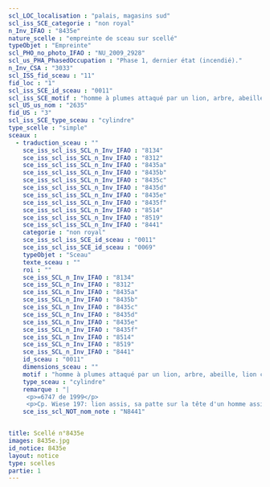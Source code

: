 ```yaml
---
scl_LOC_localisation : "palais, magasins sud"
scl_iss_SCE_categorie : "non royal"
n_Inv_IFAO : "8435e"
nature_scelle : "empreinte de sceau sur scellé"
typeObjet : "Empreinte"
scl_PHO_no_photo_IFAO : "NU_2009_2928"
scl_us_PHA_PhasedOccupation : "Phase 1, dernier état (incendié)."
n_Inv_CSA : "3033"
scl_ISS_fid_sceau : "11"
fid_loc : "1"
scl_iss_SCE_id_sceau : "0011"
scl_iss_SCE_motif : "homme à plumes attaqué par un lion, arbre, abeille, lion couchant, lièvre…"
scl_US_us_nom : "2635"
fid_US : "3"
scl_iss_SCE_type_sceau : "cylindre"
type_scelle : "simple"
sceaux :
  - traduction_sceau : ""
    sce_iss_scl_iss_SCL_n_Inv_IFAO : "8134"
    sce_iss_scl_iss_SCL_n_Inv_IFAO : "8312"
    sce_iss_scl_iss_SCL_n_Inv_IFAO : "8435a"
    sce_iss_scl_iss_SCL_n_Inv_IFAO : "8435b"
    sce_iss_scl_iss_SCL_n_Inv_IFAO : "8435c"
    sce_iss_scl_iss_SCL_n_Inv_IFAO : "8435d"
    sce_iss_scl_iss_SCL_n_Inv_IFAO : "8435e"
    sce_iss_scl_iss_SCL_n_Inv_IFAO : "8435f"
    sce_iss_scl_iss_SCL_n_Inv_IFAO : "8514"
    sce_iss_scl_iss_SCL_n_Inv_IFAO : "8519"
    sce_iss_scl_iss_SCL_n_Inv_IFAO : "8441"
    categorie : "non royal"
    sce_iss_scl_iss_SCE_id_sceau : "0011"
    sce_iss_scl_iss_SCE_id_sceau : "0069"
    typeObjet : "Sceau"
    texte_sceau : ""
    roi : ""
    sce_iss_SCL_n_Inv_IFAO : "8134"
    sce_iss_SCL_n_Inv_IFAO : "8312"
    sce_iss_SCL_n_Inv_IFAO : "8435a"
    sce_iss_SCL_n_Inv_IFAO : "8435b"
    sce_iss_SCL_n_Inv_IFAO : "8435c"
    sce_iss_SCL_n_Inv_IFAO : "8435d"
    sce_iss_SCL_n_Inv_IFAO : "8435e"
    sce_iss_SCL_n_Inv_IFAO : "8435f"
    sce_iss_SCL_n_Inv_IFAO : "8514"
    sce_iss_SCL_n_Inv_IFAO : "8519"
    sce_iss_SCL_n_Inv_IFAO : "8441"
    id_sceau : "0011"
    dimensions_sceau : ""
    motif : "homme à plumes attaqué par un lion, arbre, abeille, lion couchant, lièvre…"
    type_sceau : "cylindre"
    remarque : "|
     <p>=6747 de 1999</p>
     <p>Cp. Wiese 197: lion assis, sa patte sur la tête d'un homme assis. Au-dessous, un acrobate faisant la roue ?<p>"
    sce_iss_scl_NOT_nom_note : "N8441"


title: Scellé n°8435e
images: 8435e.jpg
id_notice: 8435e
layout: notice
type: scelles
partie: 1
---
```

